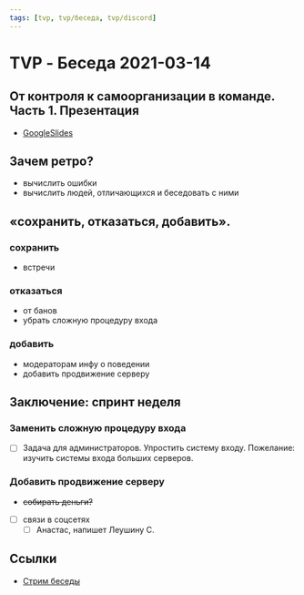```yaml
---
tags: [tvp, tvp/беседа, tvp/discord]
---
```

# TVP - Беседа 2021-03-14

## От контроля к самоорганизации в команде. Часть 1. Презентация

- [GoogleSlides](https://docs.google.com/presentation/d/1eRewWV867Rv5QjWx_Hvu7OpWJlrDVkCdIN5wupexjHU/edit?usp=sharing)

## Зачем ретро?
  * вычислить ошибки
  * вычислить людей, отличающихся и беседовать с ними

## «сохранить, отказаться, добавить».

### сохранить
- встречи

### отказаться
- от банов
- убрать сложную процедуру входа

### добавить
- модераторам инфу о поведении
- добавить продвижение серверу


## Заключение: спринт неделя

### Заменить сложную процедуру входа

- [ ] Задача для администраторов. Упростить систему входу. Пожелание: изучить системы входа больших серверов.


### Добавить продвижение серверу

- ~~собирать деньги?~~
- [ ] связи в соцсетях
  - [ ] Анастас, напишет Леушину С.

## Ссылки

- [Стрим беседы](https://youtu.be/lnhTn67k1JY)